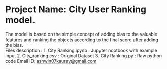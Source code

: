 # Project Name: City User Ranking model.
The model is based on the simple concept of adding bias to the valuable features and ranking the objects according to the final score after adding the bias.  
Files description : 1. City Ranking.ipynb : Jupyter nootbook with example input
                    2. City_ranking.csv   : Original Dataset
                    3. City Ranking.py    : Raw python code
Email ID: ashwin07kaurav@gmail.com
